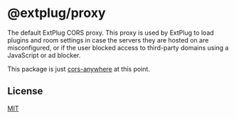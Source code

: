 # @extplug/proxy

The default ExtPlug CORS proxy. This proxy is used by ExtPlug to load plugins
and room settings in case the servers they are hosted on are misconfigured, or
if the user blocked access to third-party domains using a JavaScript or ad
blocker.

This package is just [cors-anywhere](https://github.com/Rob--W/cors-anywhere) at
this point.

## License

[MIT](../LICENSE)
